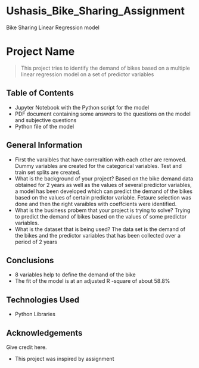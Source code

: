 # Ushasis_Bike_Sharing_Assignment
Bike Sharing Linear Regression model
# Project Name
> This project tries to identify the demand of bikes based on a multiple linear regression model on a set of predictor variables


## Table of Contents
* Jupyter Notebook with the Python script for the model
* PDF document containing some answers to the questions on the model and subjective questions
* Python file of the model

## General Information
- First the varaibles that have correraltion with each other are removed. Dummy variables are created for the categorical variables.  Test and train set splits are created.
- What is the background of your project?
Based on the bike demand data obtained for 2 years as well as the values of several predictor variables, a model has been developed which can predict the demand of the bikes based on the values of certain predictor variable. Fetaure selection was done and then the right varaibles with coeffcients were identified.
- What is the business probem that your project is trying to solve?
Trying to predict the demand of bikes based on the values of some predictor variables.
- What is the dataset that is being used?
The data set is the demand of the bikes and the predictor variables that has been collected over a period of 2 years


## Conclusions
- 8 variables help to define the demand of the bike 
- The fit of the model is at an adjusted R -square of about 58.8%

## Technologies Used
- Python Libraries


## Acknowledgements
Give credit here.
- This project was inspired by assignment
